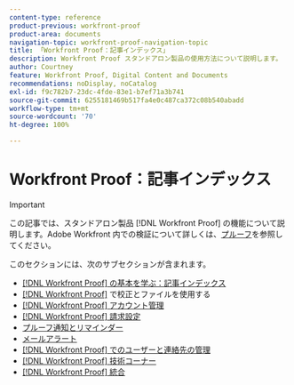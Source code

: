 ```yaml
---
content-type: reference
product-previous: workfront-proof
product-area: documents
navigation-topic: workfront-proof-navigation-topic
title: 「Workfront Proof：記事インデックス」
description: Workfront Proof スタンドアロン製品の使用方法について説明します。
author: Courtney
feature: Workfront Proof, Digital Content and Documents
recommendations: noDisplay, noCatalog
exl-id: f9c782b7-23dc-4fde-83e1-b7ef71a3b741
source-git-commit: 6255181469b517fa4e0c487ca372c08b540abadd
workflow-type: tm+mt
source-wordcount: '70'
ht-degree: 100%

---
```


# Workfront Proof：記事インデックス

<!-- Audited: 12/2023 -->

>[!IMPORTANT]
>
>この記事では、スタンドアロン製品 [!DNL Workfront Proof] の機能について説明します。Adobe Workfront 内での検証について詳しくは、[プルーフ](../review-and-approve-work/proofing/proofing.md)を参照してください。

このセクションには、次のサブセクションが含まれます。

* [ [!DNL Workfront Proof] の基本を学ぶ：記事インデックス](../workfront-proof/wp-getstarted/getting-started-with-workfront-proof.md)
* [ [!DNL Workfront Proof]](../workfront-proof/wp-work-proofsfiles/wp-work-proofs-files.md) で校正とファイルを使用する
* [[!DNL Workfront Proof] アカウント管理](../workfront-proof/wp-acct-admin/wp-account-admin.md)
* [[!DNL Workfront Proof] 請求設定](../workfront-proof/wp-billingsettings/wp-billing-settings.md)
* [プルーフ通知とリマインダー](../workfront-proof/wp-emailsntfctns/wp-emails-and-notifications.md)
* [メールアラート](../workfront-proof/wp-emailsntfctns/email-alerts/email-alerts.md)
* [ [!DNL Workfront Proof] でのユーザーと連絡先の管理](../workfront-proof/wp-mnguserscontacts/manage-user-contacts.md)
* [[!DNL Workfront Proof] 技術コーナー](../workfront-proof/wp-tech-corner/tech-corner.md)
* [[!DNL Workfront Proof] 統合](../workfront-proof/wp-integrations/wp-integrations.md)

